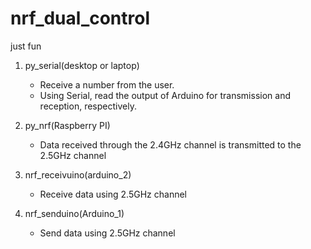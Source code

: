 # nrf_dual_control
just fun

1. py_serial(desktop or laptop)
    - Receive a number from the user.
    - Using Serial, read the output of Arduino for transmission and reception, respectively.

2. py_nrf(Raspberry PI)
    - Data received through the 2.4GHz channel is transmitted to the 2.5GHz channel

3. nrf_receivuino(arduino_2)
    - Receive data using 2.5GHz channel
  
4. nrf_senduino(Arduino_1)
    - Send data using 2.5GHz channel
